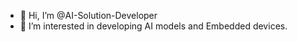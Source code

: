 - 👋 Hi, I’m @AI-Solution-Developer
- 👀 I’m interested in developing AI models and Embedded devices.

<!---
AI-Solution-Developer/AI-Solution-Developer is a ✨ special ✨ repository because its `README.md` (this file) appears on your GitHub profile.
You can click the Preview link to take a look at your changes.
--->
